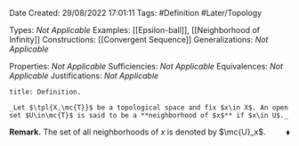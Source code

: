 <div class="topSpace"></div>

Date Created: 29/08/2022 17:01:11
Tags: #Definition #Later/Topology

Types: _Not Applicable_
Examples: [[Epsilon-ball]], [[Neighborhood of Infinity]]
Constructions: [[Convergent Sequence]]
Generalizations: _Not Applicable_

Properties: _Not Applicable_
Sufficiencies: _Not Applicable_
Equivalences: _Not Applicable_
Justifications: _Not Applicable_

``` ad-Definition
title: Definition.

_Let $\tpl{X,\mc{T}}$ be a topological space and fix $x\in X$. An open set $U\in\mc{T}$ is said to be a **neighborhood of $x$** if $x\in U$._

```

**Remark.** The set of all neighborhoods of $x$ is denoted by $\mc{U}_x$.<span style="float:right;">$\blacklozenge$</span>
